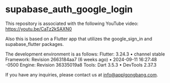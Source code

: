 # supabase_auth_google_login

This repository is associated with the following YouTube video: 
https://youtu.be/CaTz2kSAXN0

Also this is based on a Flutter app that utilizes the google_sign_in and supabase_flutter packages.

The development environment is as follows:
Flutter: 3.24.3 • channel stable
Framework: Revision 2663184aa7 (6 weeks ago) • 2024-09-11 16:27:48 -0500
Engine: Revision 36335019a8
Tools: Dart 3.5.3 • DevTools 2.37.3

If you have any inquiries, please contact us at info@applgongbang.com.